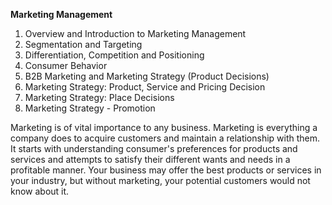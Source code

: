 **Marketing Management**

1. Overview and Introduction to Marketing Management
2. Segmentation and Targeting
3. Differentiation, Competition and Positioning
4. Consumer Behavior
5. B2B Marketing and Marketing Strategy (Product Decisions)
6. Marketing Strategy: Product, Service and Pricing Decision
7. Marketing Strategy: Place Decisions
8. Marketing Strategy - Promotion


Marketing is of vital importance to any business. Marketing is everything a company does to acquire customers and maintain a relationship with them. It starts with understanding consumer's preferences for products and services and attempts to satisfy their different wants and needs in a profitable manner. Your business may offer the best products or services in your industry, but without marketing, your potential customers would not know about it.  

